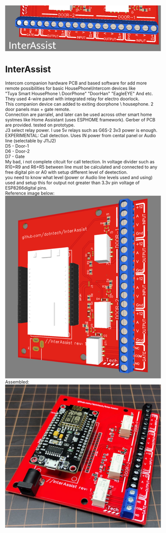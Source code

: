 ![InterAssist](https://github.com/dotntech/InterAssist/blob/main/header.png)
# InterAssist
Intercom companion hardware PCB and based software for add more remote possibilities for basic HousePhone\Intercom devices like  
"Tuya Smart HousePhone \ DoorPhone" "DoorHan" "EagleEYE" And etc.  
They used 4-wire panel with integrated relay for electro doorlock.  
This companion device can added to exiting doorphone \ housephone. 2 door panels max + gate remote.  
Connection are parralel, and later can be used across other smart home systmes like Home Assistant (uses ESPHOME framework).
Gerber of PCB are provided. tested on prototype.  
J3 select relay power. I use 5v relays such as G6S-2 3v3 power is enough.  
EXPERIMENTAL: Call detection. Uses IN power from cental panel or Audio line (selectable by J1\J2)  
D5 - Door-1  
D6 - Door-2  
D7 - Gate  
My bad, i not complete citcuit for call tetection. In voltage divider such as R10+R9 and R6+R5 between line must be calculated and connected to any free digital pin or A0 with setup different level of deetection.  
you need to know what level (power or Audio line levels used and using) used and setup this for output not greater than 3.3v pin voltage of ESP8266digital pins.  
Reference image below:  
![InterAssist](https://github.com/dotntech/InterAssist/blob/main/Screenshot_6.png)  
Assembled:  
![InterAssist_Assembled](https://github.com/dotntech/InterAssist/blob/7cf597e411476bddfe169925f33fdcf8942a7b5c/assembled_view.jpg)
